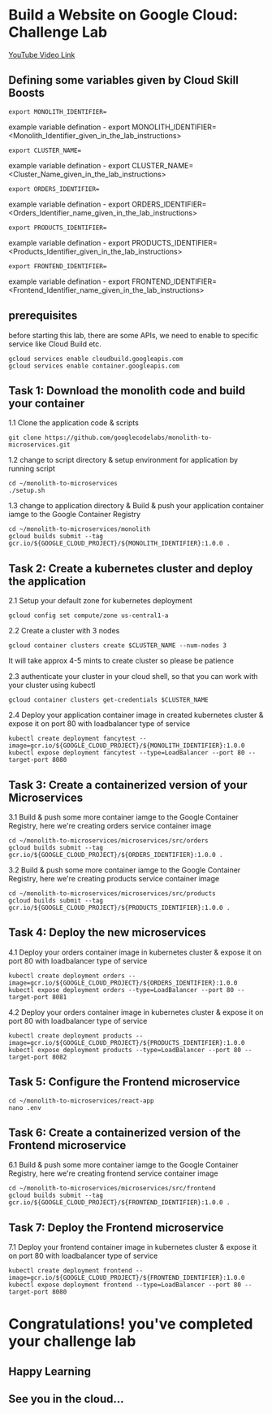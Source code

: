 # Build a Website on Google Cloud: Challenge Lab

[YouTube Video Link](https://youtu.be/uKXyvbhFx6o)

## Defining some variables given by Cloud Skill Boosts

```
export MONOLITH_IDENTIFIER=
```
example variable defination - export MONOLITH_IDENTIFIER=<Monolith_Identifier_given_in_the_lab_instructions> 

```
export CLUSTER_NAME=
```
example variable defination - export CLUSTER_NAME=<Cluster_Name_given_in_the_lab_instructions>

```
export ORDERS_IDENTIFIER=
```
example variable defination - export ORDERS_IDENTIFIER=<Orders_Identifier_name_given_in_the_lab_instructions>

```
export PRODUCTS_IDENTIFIER=
```
example variable defination - export PRODUCTS_IDENTIFIER=<Products_Identifier_given_in_the_lab_instructions>

```
export FRONTEND_IDENTIFIER=
```
example variable defination - export FRONTEND_IDENTIFIER=<Frontend_Identifier_name_given_in_the_lab_instructions>

## prerequisites 

before starting this lab, there are some APIs, we need to enable to specific service like Cloud Build etc.

```
gcloud services enable cloudbuild.googleapis.com
gcloud services enable container.googleapis.com
```

## Task 1: Download the monolith code and build your container

1.1 Clone the application code & scripts
```
git clone https://github.com/googlecodelabs/monolith-to-microservices.git
```

1.2 change to script directory & setup environment for application by running script
```
cd ~/monolith-to-microservices
./setup.sh
```

1.3 change to application directory & Build & push your application container iamge to the Google Container Registry
```
cd ~/monolith-to-microservices/monolith
gcloud builds submit --tag gcr.io/${GOOGLE_CLOUD_PROJECT}/${MONOLITH_IDENTIFIER}:1.0.0 .
```

## Task 2: Create a kubernetes cluster and deploy the application

2.1 Setup your default zone for kubernetes deployment 
```
gcloud config set compute/zone us-central1-a
```
2.2 Create a cluster with 3 nodes
```
gcloud container clusters create $CLUSTER_NAME --num-nodes 3
```
It will take approx 4-5 mints to create cluster so please be patience

2.3 authenticate your cluster in your cloud shell, so that you can work with your cluster using kubectl 
```
gcloud container clusters get-credentials $CLUSTER_NAME
```

2.4 Deploy your application container image in created kubernetes cluster & expose it on port 80 with loadbalancer type of service
```
kubectl create deployment fancytest --image=gcr.io/${GOOGLE_CLOUD_PROJECT}/${MONOLITH_IDENTIFIER}:1.0.0
kubectl expose deployment fancytest --type=LoadBalancer --port 80 --target-port 8080
```

## Task 3: Create a containerized version of your Microservices

3.1 Build & push some more container iamge to the Google Container Registry, here we're creating orders service container image
```
cd ~/monolith-to-microservices/microservices/src/orders
gcloud builds submit --tag gcr.io/${GOOGLE_CLOUD_PROJECT}/${ORDERS_IDENTIFIER}:1.0.0 .
```
3.2 Build & push some more container iamge to the Google Container Registry, here we're creating products service container image
```
cd ~/monolith-to-microservices/microservices/src/products
gcloud builds submit --tag gcr.io/${GOOGLE_CLOUD_PROJECT}/${PRODUCTS_IDENTIFIER}:1.0.0 .
```

## Task 4: Deploy the new microservices

4.1 Deploy your orders container image in kubernetes cluster & expose it on port 80 with loadbalancer type of service
```
kubectl create deployment orders --image=gcr.io/${GOOGLE_CLOUD_PROJECT}/${ORDERS_IDENTIFIER}:1.0.0
kubectl expose deployment orders --type=LoadBalancer --port 80 --target-port 8081
```
4.2 Deploy your orders container image in kubernetes cluster & expose it on port 80 with loadbalancer type of service
```
kubectl create deployment products --image=gcr.io/${GOOGLE_CLOUD_PROJECT}/${PRODUCTS_IDENTIFIER}:1.0.0
kubectl expose deployment products --type=LoadBalancer --port 80 --target-port 8082
```

## Task 5: Configure the Frontend microservice
```
cd ~/monolith-to-microservices/react-app
nano .env
```

## Task 6: Create a containerized version of the Frontend microservice

6.1 Build & push some more container iamge to the Google Container Registry, here we're creating frontend service container image
```
cd ~/monolith-to-microservices/microservices/src/frontend
gcloud builds submit --tag gcr.io/${GOOGLE_CLOUD_PROJECT}/${FRONTEND_IDENTIFIER}:1.0.0 .
```

## Task 7: Deploy the Frontend microservice

7.1 Deploy your frontend container image in kubernetes cluster & expose it on port 80 with loadbalancer type of service
```
kubectl create deployment frontend --image=gcr.io/${GOOGLE_CLOUD_PROJECT}/${FRONTEND_IDENTIFIER}:1.0.0
kubectl expose deployment frontend --type=LoadBalancer --port 80 --target-port 8080
```


# Congratulations! you've completed your challenge lab
## Happy Learning
## See you in the cloud...
